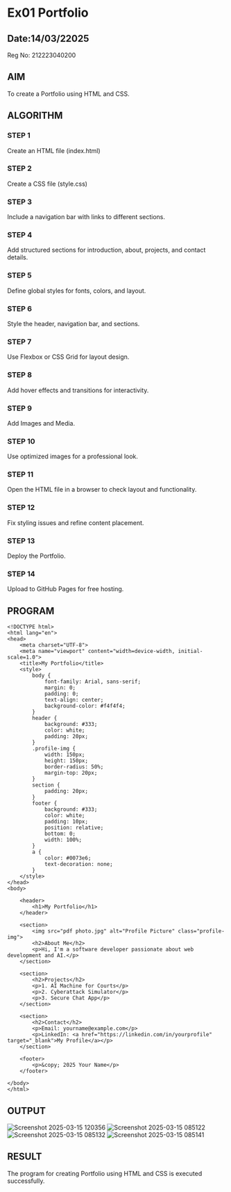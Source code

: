 # Ex01 Portfolio
## Date:14/03/22025
Reg No: 212223040200
## AIM
To create a Portfolio using HTML and CSS.

## ALGORITHM
### STEP 1
Create an HTML file (index.html)

### STEP 2
Create a CSS file (style.css)

### STEP 3
Include a navigation bar with links to different sections.

### STEP 4
Add structured sections for introduction, about, projects, and contact details.

### STEP 5
Define global styles for fonts, colors, and layout.

### STEP 6
Style the header, navigation bar, and sections.

### STEP 7
Use Flexbox or CSS Grid for layout design.

### STEP 8
Add hover effects and transitions for interactivity.

### STEP 9
Add Images and Media.

### STEP 10
Use optimized images for a professional look.

### STEP 11
Open the HTML file in a browser to check layout and functionality.

### STEP 12
Fix styling issues and refine content placement.

### STEP 13
Deploy the Portfolio.

### STEP 14
Upload to GitHub Pages for free hosting.

## PROGRAM
```
<!DOCTYPE html>
<html lang="en">
<head>
    <meta charset="UTF-8">
    <meta name="viewport" content="width=device-width, initial-scale=1.0">
    <title>My Portfolio</title>
    <style>
        body {
            font-family: Arial, sans-serif;
            margin: 0;
            padding: 0;
            text-align: center;
            background-color: #f4f4f4;
        }
        header {
            background: #333;
            color: white;
            padding: 20px;
        }
        .profile-img {
            width: 150px;
            height: 150px;
            border-radius: 50%;
            margin-top: 20px;
        }
        section {
            padding: 20px;
        }
        footer {
            background: #333;
            color: white;
            padding: 10px;
            position: relative;
            bottom: 0;
            width: 100%;
        }
        a {
            color: #0073e6;
            text-decoration: none;
        }
    </style>
</head>
<body>

    <header>
        <h1>My Portfolio</h1>
    </header>

    <section>
        <img src="pdf photo.jpg" alt="Profile Picture" class="profile-img">
        <h2>About Me</h2>
        <p>Hi, I'm a software developer passionate about web development and AI.</p>
    </section>

    <section>
        <h2>Projects</h2>
        <p>1. AI Machine for Courts</p>
        <p>2. Cyberattack Simulator</p>
        <p>3. Secure Chat App</p>
    </section>

    <section>
        <h2>Contact</h2>
        <p>Email: yourname@example.com</p>
        <p>LinkedIn: <a href="https://linkedin.com/in/yourprofile" target="_blank">My Profile</a></p>
    </section>

    <footer>
        <p>&copy; 2025 Your Name</p>
    </footer>

</body>
</html>

```
## OUTPUT
![Screenshot 2025-03-15 120356](https://github.com/user-attachments/assets/caa18cda-affa-4e5a-bac3-7e3b9331ae0b)
![Screenshot 2025-03-15 085122](https://github.com/user-attachments/assets/8b87259b-bae3-40ca-957b-c1156808c2c1)
![Screenshot 2025-03-15 085132](https://github.com/user-attachments/assets/e7dfa10d-043f-4442-8e14-145a9509f5ac)
![Screenshot 2025-03-15 085141](https://github.com/user-attachments/assets/93c22ecd-175c-4ade-9e2d-b37350c3dee0)

## RESULT
The program for creating Portfolio using HTML and CSS is executed successfully.

